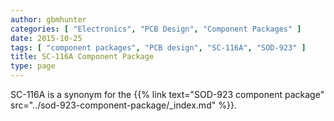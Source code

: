 ```yaml
---
author: gbmhunter
categories: [ "Electronics", "PCB Design", "Component Packages" ]
date: 2015-10-25
tags: [ "component packages", "PCB design", "SC-116A", "SOD-923" ]
title: SC-116A Component Package
type: page
---
```


SC-116A is a synonym for the {{% link text="SOD-923 component package" src="../sod-923-component-package/_index.md" %}}.
